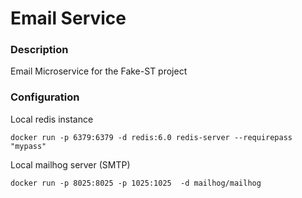 # Email Service

### Description
Email Microservice for the Fake-ST project


### Configuration
Local redis instance
```
docker run -p 6379:6379 -d redis:6.0 redis-server --requirepass "mypass"
```

Local mailhog server (SMTP)
```
docker run -p 8025:8025 -p 1025:1025  -d mailhog/mailhog
```

